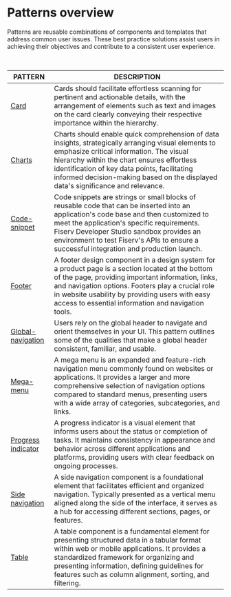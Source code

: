 # Patterns overview
Patterns are reusable combinations of components and templates that address common user issues. These best practice solutions assist users in achieving their objectives and contribute to a consistent user experience.

</br>

| PATTERN | DESCRIPTION |
| -------- | -------- |
| [Card](/docs/design-files/card.md)   | Cards should facilitate effortless scanning for pertinent and actionable details, with the arrangement of elements such as text and images on the card clearly conveying their respective importance within the hierarchy.   |
| [Charts](/docs/design-files/Charts.md)   | Charts should enable quick comprehension of data insights, strategically arranging visual elements to emphasize critical information. The visual hierarchy within the chart ensures effortless identification of key data points, facilitating informed decision-making based on the displayed data's significance and relevance.   |
| [Code-snippet](/docs/design-files/code-snippet.md)   | Code snippets are strings or small blocks of reusable code that can be inserted into an application's code base and then customized to meet the application's specific requirements. Fiserv Developer Studio sandbox provides an environment to test Fiserv's APIs to ensure a successful integration and production launch.   |
| [Footer](/docs/design-files/footer.md)  | A footer design component in a design system for a product page is a section located at the bottom of the page, providing important information, links, and navigation options. Footers play a crucial role in website usability by providing users with easy access to essential information and navigation tools.   |
| [Global-navigation](/docs/design-files/global-navigation.md)   | Users rely on the global header to navigate and orient themselves in your UI. This pattern outlines some of the qualities that make a global header consistent, familiar, and usable.   |
| [Mega-menu](/docs/design-files/typography.md)   | A mega menu is an expanded and feature-rich navigation menu commonly found on websites or applications. It provides a larger and more comprehensive selection of navigation options compared to standard menus, presenting users with a wide array of categories, subcategories, and links.   |
| [Progress indicator](/docs/design-files/progress-indicator.md)   | A progress indicator is a visual element that informs users about the status or completion of tasks. It maintains consistency in appearance and behavior across different applications and platforms, providing users with clear feedback on ongoing processes.   |
| [Side navigation](/docs/design-files/side-navigation.md)   | A side navigation component is a foundational element that facilitates efficient and organized navigation. Typically presented as a vertical menu aligned along the side of the interface, it serves as a hub for accessing different sections, pages, or features.   |
| [Table](/docs/design-files/table.md)   | A table component is a fundamental element for presenting structured data in a tabular format within web or mobile applications. It provides a standardized framework for organizing and presenting information, defining guidelines for features such as column alignment, sorting, and filtering.   |
